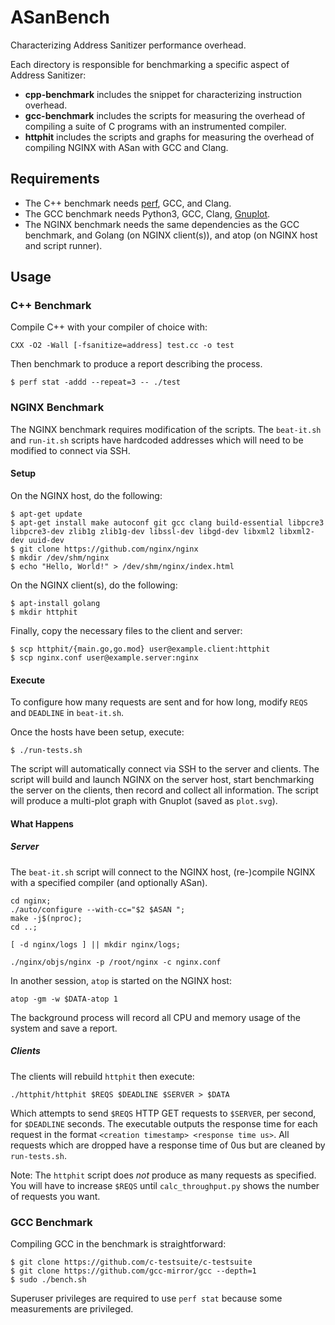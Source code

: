 # ASanBench
Characterizing Address Sanitizer performance overhead.

Each directory is responsible for benchmarking a specific aspect of Address Sanitizer:
- **cpp-benchmark** includes the snippet for characterizing instruction overhead.
- **gcc-benchmark** includes the scripts for measuring the overhead of compiling a suite of C programs with an instrumented compiler.
- **httphit** includes the scripts and graphs for measuring the overhead of compiling NGINX with ASan with GCC and Clang.

## Requirements

- The C++ benchmark needs [perf](https://perf.wiki.kernel.org/index.php/Tutorial), GCC, and Clang.
- The GCC benchmark needs Python3, GCC, Clang, [Gnuplot](http://www.gnuplot.info/).
- The NGINX benchmark needs the same dependencies as the GCC benchmark, and Golang (on NGINX client(s)), and atop (on NGINX host and script runner).

## Usage

### C++ Benchmark

Compile C++ with your compiler of choice with:
```shell
CXX -O2 -Wall [-fsanitize=address] test.cc -o test
```

Then benchmark to produce a report describing the process.
```shell
$ perf stat -addd --repeat=3 -- ./test
```

### NGINX Benchmark

The NGINX benchmark requires modification of the scripts. The `beat-it.sh` and `run-it.sh` scripts have hardcoded addresses which will need to be modified to connect via SSH.

#### Setup

On the NGINX host, do the following:
```shell
$ apt-get update
$ apt-get install make autoconf git gcc clang build-essential libpcre3 libpcre3-dev zlib1g zlib1g-dev libssl-dev libgd-dev libxml2 libxml2-dev uuid-dev
$ git clone https://github.com/nginx/nginx
$ mkdir /dev/shm/nginx
$ echo "Hello, World!" > /dev/shm/nginx/index.html
```

On the NGINX client(s), do the following:
```shell
$ apt-install golang
$ mkdir httphit
```

Finally, copy the necessary files to the client and server:
```shell
$ scp httphit/{main.go,go.mod} user@example.client:httphit
$ scp nginx.conf user@example.server:nginx
```

#### Execute

To configure how many requests are sent and for how long, modify `REQS` and `DEADLINE` in `beat-it.sh`.

Once the hosts have been setup, execute:
```shell
$ ./run-tests.sh
```
The script will automatically connect via SSH to the server and clients. The script will build and launch NGINX on the server host, start benchmarking the server on the clients, then record and collect all information. The script will produce a multi-plot graph with Gnuplot (saved as `plot.svg`).

#### What Happens
##### Server

The `beat-it.sh` script will connect to the NGINX host, (re-)compile NGINX with a specified compiler (and optionally ASan).
```shell
cd nginx;
./auto/configure --with-cc="$2 $ASAN ";
make -j$(nproc);
cd ..;

[ -d nginx/logs ] || mkdir nginx/logs;

./nginx/objs/nginx -p /root/nginx -c nginx.conf
```

In another session, `atop` is started on the NGINX host:
```shell
atop -gm -w $DATA-atop 1
```
The background process will record all CPU and memory usage of the system and save a report.

##### Clients

The clients will rebuild `httphit` then execute:
```shell
./httphit/httphit $REQS $DEADLINE $SERVER > $DATA
```

Which attempts to send `$REQS` HTTP GET requests to `$SERVER`, per second, for `$DEADLINE` seconds. The executable outputs the response time for each request in the format `<creation timestamp> <response time us>`. All requests which are dropped have a response time of 0us but are cleaned by `run-tests.sh`.

Note: The `httphit` script does _not_ produce as many requests as specified. You will have to increase `$REQS` until `calc_throughput.py` shows the number of requests you want.

### GCC Benchmark

Compiling GCC in the benchmark is straightforward:
```shell
$ git clone https://github.com/c-testsuite/c-testsuite
$ git clone https://github.com/gcc-mirror/gcc --depth=1
$ sudo ./bench.sh
```
Superuser privileges are required to use `perf stat` because some measurements are privileged.

